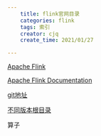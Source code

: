 ```yaml
---
    title: flink官网目录
    categories: flink
    tags: 索引
    creator: cjq
    create_time: 2021/01/27

---
```


[Apache Flink](https://flink.apache.org/)

[Apache Flink Documentation](https://ci.apache.org/projects/flink/flink-docs-stable/#apache-flink-documentation)

[git地址](https://github.com/apache/flink)



[不同版本根目录](https://ci.apache.org/projects/flink/)



算子